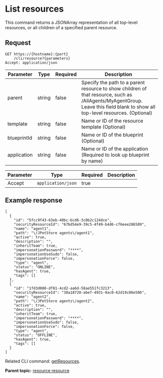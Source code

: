 # List resources

This command returns a JSONArray representation of all top-level resources, or all children of a specified parent resource.

## Request

```
GET https://{hostname}:{port}
    /cli/resource?{parameters}
Accept: application/json

```

|Parameter|Type|Required|Description|
|---------|----|--------|-----------|
|parent|string|false|Specify the path to a parent resource to show children of that resource, such as /AllAgents/MyAgentGroup. Leave this field blank to show all top-level resources. \(Optional\)|
|template|string|false|Name or ID of the resource template \(Optional\)|
|blueprintId|string|false|Name or ID of the blueprint \(Optional\)|
|application|string|false|Name or ID of the application \(Required to look up blueprint by name\)|

|Parameter|Type|Required|Description|
|---------|----|--------|-----------|
|Accept|`application/json`|true| |

## Example response

```
[
  {
    "id": "5fcc9f43-63eb-40bc-bcd6-3c0b2c124dce",
    "securityResourceId": "67bd54e9-39c5-4f49-b4d6-cf6eee286589",
    "name": "agent1",
    "path": "\/JPetStore agents\/agent1",
    "active": true,
    "description": "",
    "inheritTeam": true,
    "impersonationPassword": "****",
    "impersonationUseSudo": false,
    "impersonationForce": false,
    "type": "agent",
    "status": "ONLINE",
    "hasAgent": true,
    "tags": []
  },
  {
    "id": "1fd3d080-df81-4cd2-aa6d-58ae551fc3213",
    "securityResourceId": "38a18720-abef-4931-9ac0-62d19c06e506",
    "name": "agent2",
    "path": "\/JPetStore agents\/agent2",
    "active": true,
    "description": "",
    "inheritTeam": true,
    "impersonationPassword": "****",
    "impersonationUseSudo": false,
    "impersonationForce": false,
    "type": "agent",
    "status": "OFFLINE",
    "hasAgent": true,
    "tags": []
  }
]
```

Related CLI command: [getResources](udclient_getresources.md).

**Parent topic:** [resource resource](../../com.udeploy.api.doc/topics/rest_cli_resource.md)

